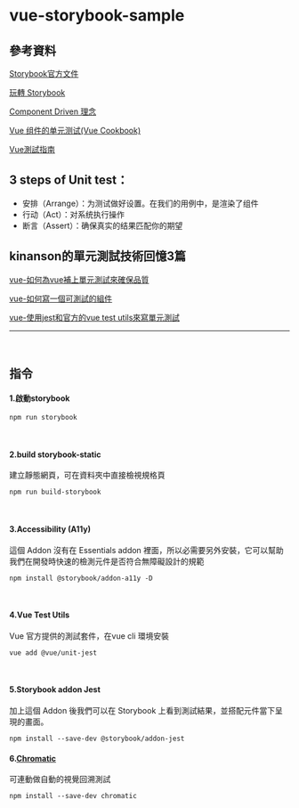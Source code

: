 # vue-storybook-sample


## 參考資料

[Storybook官方文件](https://storybook.js.org/docs/vue/get-started/install)

[玩轉 Storybook](https://ithelp.ithome.com.tw/articles/10237430)

[Component Driven 理念](https://www.componentdriven.org/)

[Vue 组件的单元测试(Vue Cookbook)](https://cn.vuejs.org/v2/cookbook/unit-testing-vue-components.html#%E4%B8%BA%E4%BB%80%E4%B9%88%E8%A6%81%E6%B5%8B%E8%AF%95%EF%BC%9F)

[Vue測試指南](https://lmiller1990.github.io/vue-testing-handbook/zh-CN/)

## 3 steps of Unit test：
- 安排（Arrange）：为测试做好设置。在我们的用例中，是渲染了组件
- 行动（Act）：对系统执行操作
- 断言（Assert）：确保真实的结果匹配你的期望

## kinanson的單元測試技術回憶3篇

[vue-如何為vue補上單元測試來確保品質](https://dotblogs.com.tw/kinanson/2017/07/24/211543)

[vue-如何寫一個可測試的組件](https://dotblogs.com.tw/kinanson/2017/07/24/211543)

[vue-使用jest和官方的vue test utils來寫單元測試](https://dotblogs.com.tw/kinanson/2017/10/17/222548)


- - -
&nbsp;
## 指令

#### 1.啟動storybook

```
npm run storybook
```
&nbsp;
#### 2.build storybook-static
建立靜態網頁，可在資料夾中直接檢視規格頁 

```
npm run build-storybook
```
&nbsp;
#### 3.Accessibility (A11y)
這個 Addon 沒有在 Essentials addon 裡面，所以必需要另外安裝，它可以幫助我們在開發時快速的檢測元件是否符合無障礙設計的規範

```
npm install @storybook/addon-a11y -D
```
&nbsp;
#### 4.Vue Test Utils
Vue 官方提供的測試套件，在vue cli 環境安裝
```
vue add @vue/unit-jest
```
&nbsp;
#### 5.Storybook addon Jest
加上這個 Addon 後我們可以在 Storybook 上看到測試結果，並搭配元件當下呈現的畫面。
```
npm install --save-dev @storybook/addon-jest
```

#### 6.[Chromatic](https://www.chromatic.com/)
可連動做自動的視覺回溯測試 
```
npm install --save-dev chromatic
```
